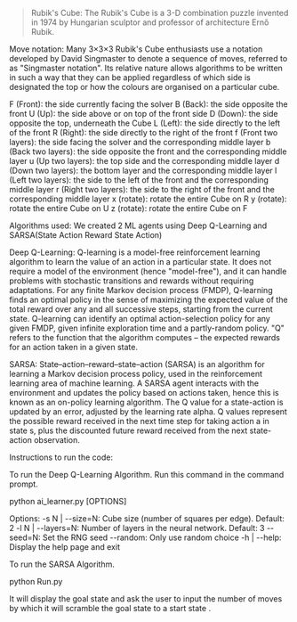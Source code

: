 >Rubik's Cube:
The Rubik's Cube is a 3-D combination puzzle invented in 1974 by Hungarian sculptor and professor of architecture Ernő Rubik.

Move notation:
Many 3×3×3 Rubik's Cube enthusiasts use a notation developed by David Singmaster to denote a sequence of moves, referred to as "Singmaster notation". 
Its relative nature allows algorithms to be written in such a way that they can be applied regardless of which side is designated the top or how the colours are organised on a particular cube.

F (Front): the side currently facing the solver
B (Back): the side opposite the front
U (Up): the side above or on top of the front side
D (Down): the side opposite the top, underneath the Cube
L (Left): the side directly to the left of the front
R (Right): the side directly to the right of the front
f (Front two layers): the side facing the solver and the corresponding middle layer
b (Back two layers): the side opposite the front and the corresponding middle layer
u (Up two layers): the top side and the corresponding middle layer
d (Down two layers): the bottom layer and the corresponding middle layer
l (Left two layers): the side to the left of the front and the corresponding middle layer
r (Right two layers): the side to the right of the front and the corresponding middle layer
x (rotate): rotate the entire Cube on R
y (rotate): rotate the entire Cube on U
z (rotate): rotate the entire Cube on F

Algorithms used:
We created 2 ML agents using Deep Q-Learning and SARSA(State Action Reward State Action)

Deep Q-Learning:
Q-learning is a model-free reinforcement learning algorithm to learn the value of an action in a particular state. 
It does not require a model of the environment (hence "model-free"), and it can handle problems with stochastic transitions and rewards without requiring adaptations.
For any finite Markov decision process (FMDP), Q-learning finds an optimal policy in the sense of maximizing the expected value of the total reward over any and all successive steps, starting from the current state.
Q-learning can identify an optimal action-selection policy for any given FMDP, given infinite exploration time and a partly-random policy.
"Q" refers to the function that the algorithm computes – the expected rewards for an action taken in a given state.

SARSA:
State–action–reward–state–action (SARSA) is an algorithm for learning a Markov decision process policy, used in the reinforcement learning area of machine learning.
A SARSA agent interacts with the environment and updates the policy based on actions taken, hence this is known as an on-policy learning algorithm. 
The Q value for a state-action is updated by an error, adjusted by the learning rate alpha. 
Q values represent the possible reward received in the next time step for taking action a in state s, plus the discounted future reward received from the next state-action observation.

Instructions to run the code:

To run the Deep Q-Learning Algorithm. 
Run this command in the command prompt.

python ai_learner.py [OPTIONS]

Options:
	-s N | --size=N: Cube size (number of squares per edge). Default: 2
	-l N | --layers=N: Number of layers in the neural network. Default: 3
	--seed=N: Set the RNG seed
	--random: Only use random choice
	-h | --help: Display the help page and exit
	
To run the SARSA Algorithm.

python Run.py 

It will display the goal state and ask the user to input the number of moves by which it will scramble the goal state to a start state .
